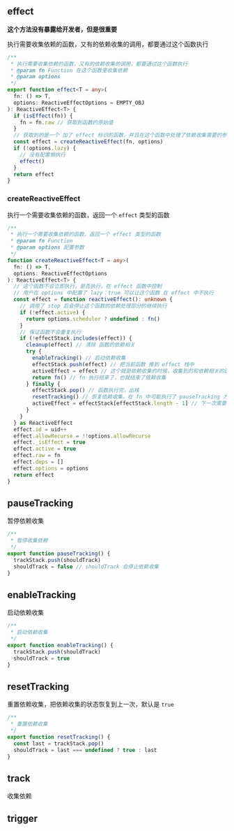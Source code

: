 ## effect 

**这个方法没有暴露给开发者，但是很重要**

执行需要收集依赖的函数，又有的依赖收集的调用，都要通过这个函数执行

```typescript
/**
 * 执行需要收集依赖的函数，又有的依赖收集的调用，都要通过这个函数执行
 * @param fn Function 在这个函数里收集依赖
 * @param options 
 */
export function effect<T = any>(
  fn: () => T,
  options: ReactiveEffectOptions = EMPTY_OBJ
): ReactiveEffect<T> {
  if (isEffect(fn)) {
    fn = fn.raw // 获取到函数的原始值
  }
  // 获取到的是一个 加了 effect 标识的函数，并且在这个函数中处理了依赖收集需要的参数
  const effect = createReactiveEffect(fn, options)
  if (!options.lazy) {
    // 没有配置懒执行
    effect()
  }
  return effect
}
```

### createReactiveEffect

执行一个需要收集依赖的函数，返回一个 `effect` 类型的函数

```typescript
/**
 * 执行一个需要收集依赖的函数，返回一个 effect 类型的函数
 * @param fn Function
 * @param options 配置参数
 */
function createReactiveEffect<T = any>(
  fn: () => T,
  options: ReactiveEffectOptions
): ReactiveEffect<T> {
  // 这个函数不会立即执行，是否执行，在 effect 函数中控制
  // 用户在 options 中配置了 lazy：true 可以让这个函数 在 effect 中不执行
  const effect = function reactiveEffect(): unknown {
    // 调用了 stop 后会停止这个函数的依赖处理部分的继续执行
    if (!effect.active) {
      return options.scheduler ? undefined : fn()
    }
    // 保证函数不会重复执行
    if (!effectStack.includes(effect)) {
      cleanup(effect) // 清除 函数的依赖相关
      try {
        enableTracking() // 启动依赖收集
        effectStack.push(effect) // 把当前函数 推到 effect 栈中
        activeEffect = effect // 这个就是依赖收集的时候，收集到的和依赖相关的函数
        return fn() // fn 执行结束了，也就结束了依赖收集
      } finally {
        effectStack.pop() // 函数执行完，出栈
        resetTracking() // 恢复依赖收集，在 fn 中可能执行了 pauseTracking 方法，停止了依赖收集
        activeEffect = effectStack[effectStack.length - 1] // 下一次需要被依赖收集的函数
      }
    }
  } as ReactiveEffect
  effect.id = uid++
  effect.allowRecurse = !!options.allowRecurse
  effect._isEffect = true
  effect.active = true
  effect.raw = fn
  effect.deps = []
  effect.options = options
  return effect
}
```



## pauseTracking

暂停依赖收集

```typescript
/**
 * 暂停收集依赖
 */
export function pauseTracking() {
  trackStack.push(shouldTrack)
  shouldTrack = false // shouldTrack 会停止依赖收集
}
```



## enableTracking

启动依赖收集

```typescript
/**
 * 启动依赖收集
 */
export function enableTracking() {
  trackStack.push(shouldTrack)
  shouldTrack = true
}
```



## resetTracking

重置依赖收集，把依赖收集的状态恢复到上一次，默认是 `true`

```typescript
/**
 * 重置依赖收集
 */
export function resetTracking() {
  const last = trackStack.pop()
  shouldTrack = last === undefined ? true : last
}
```



## track

收集依赖



## trigger

